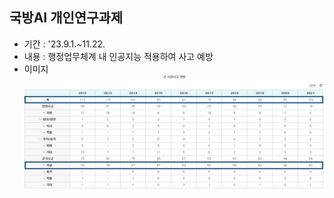 ## 국방AI 개인연구과제
  * 기간 : '23.9.1.~11.22.
  * 내용 : 행정업무체계 내 인공지능 적용하여 사고 예방
  * 이미지
    <img src="군사망사고현황.jpg">

